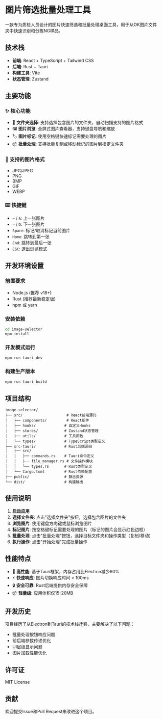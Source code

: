 # 图片筛选批量处理工具

一款专为质检人员设计的图片快速筛选和批量处理桌面工具，用于从OK图片文件夹中快速识别和分拣NG样品。

## 技术栈

- **前端**: React + TypeScript + Tailwind CSS
- **后端**: Rust + Tauri
- **构建工具**: Vite
- **状态管理**: Zustand

## 主要功能

### ✨ 核心功能
- 📁 **文件夹选择**: 支持选择包含图片的文件夹，自动扫描支持的图片格式
- 🖼️ **图片浏览**: 全屏式图片查看器，支持键盘导航和缩放
- 🏷️ **图片标记**: 使用空格键快速标记需要处理的图片
- 📦 **批量处理**: 支持批量复制或移动标记的图片到指定文件夹

### 🎯 支持的图片格式
- JPG/JPEG
- PNG
- BMP
- GIF
- WEBP

### ⌨️ 快捷键
- `←` / `A`: 上一张图片
- `→` / `D`: 下一张图片
- `Space`: 标记/取消标记当前图片
- `Home`: 跳转到第一张
- `End`: 跳转到最后一张
- `ESC`: 退出浏览模式

## 开发环境设置

### 前置要求
- Node.js (推荐 v18+)
- Rust (推荐最新稳定版)
- npm 或 yarn

### 安装依赖
```bash
cd image-selector
npm install
```

### 开发模式运行
```bash
npm run tauri dev
```

### 构建生产版本
```bash
npm run tauri build
```

## 项目结构

```
image-selector/
├── src/                    # React前端源码
│   ├── components/         # React组件
│   ├── hooks/             # 自定义Hooks
│   ├── stores/            # Zustand状态管理
│   ├── utils/             # 工具函数
│   └── types/             # TypeScript类型定义
├── src-tauri/             # Rust后端源码
│   ├── src/
│   │   ├── commands.rs    # Tauri命令定义
│   │   ├── file_manager.rs # 文件操作模块
│   │   └── types.rs       # Rust类型定义
│   └── Cargo.toml         # Rust依赖配置
├── public/                # 静态资源
└── dist/                  # 构建输出
```

## 使用说明

1. **启动应用**
2. **选择文件夹**: 点击"选择文件夹"按钮，选择包含图片的文件夹
3. **浏览图片**: 使用键盘方向键或鼠标浏览图片
4. **标记图片**: 按空格键标记需要处理的图片（标记的图片会显示红色边框）
5. **批量处理**: 点击"批量处理"按钮，选择目标文件夹和操作类型（复制/移动）
6. **执行操作**: 点击"开始处理"完成批量操作

## 性能特点

- 🚀 **高性能**: 基于Tauri框架，内存占用比Electron减少90%
- ⚡ **快速响应**: 图片切换响应时间 < 100ms
- 🔒 **安全可靠**: Rust后端提供内存安全保障
- 📦 **轻量级**: 应用体积仅15-20MB

## 开发历史

项目经历了从Electron到Tauri的技术栈迁移，主要解决了以下问题：
- 批量处理按钮响应问题
- 前后端参数传递优化
- UI层级显示问题
- 图片加载性能优化

## 许可证

MIT License

## 贡献

欢迎提交Issue和Pull Request来改进这个项目。
